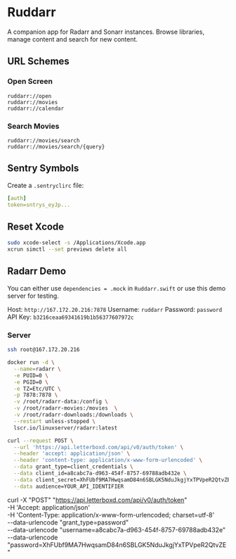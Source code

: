 # Ruddarr

A companion app for Radarr and Sonarr instances. Browse libraries, manage content and search for new content.

## URL Schemes

### Open Screen

```
ruddarr://open
ruddarr://movies
ruddarr://calendar
```

### Search Movies

```
ruddarr://movies/search
ruddarr://movies/search/{query}
```

## Sentry Symbols

Create a `.sentryclirc` file:

```yml
[auth]
token=sntrys_eyJp...
```

## Reset Xcode

```bash
sudo xcode-select -s /Applications/Xcode.app
xcrun simctl --set previews delete all
```

## Radarr Demo

You can either use `dependencies = .mock` in `Ruddarr.swift` or use this demo server for testing.

Host: `http://167.172.20.216:7878`
Username: `ruddarr`
Password: `password`
API Key: `b3216ceaa69341619b1b56377607972c`

### Server

```bash
ssh root@167.172.20.216

docker run -d \
  --name=radarr \
  -e PUID=0 \
  -e PGID=0 \
  -e TZ=Etc/UTC \
  -p 7878:7878 \
  -v /root/radarr-data:/config \
  -v /root/radarr-movies:/movies  \
  -v /root/radarr-downloads:/downloads \
  --restart unless-stopped \
  lscr.io/linuxserver/radarr:latest
```

```bash
curl --request POST \
  --url 'https://api.letterboxd.com/api/v0/auth/token' \
  --header 'accept: application/json' \
  --header 'content-type: application/x-www-form-urlencoded' \
  --data grant_type=client_credentials \
  --data client_id=a8cabc7a-d963-454f-8757-69788adb432e \
  --data client_secret=XhFUbf9MA7HwqsamD84n6SBLGK5NduJkgjYxTPVpeR2QtvZE \
  --data audience=YOUR_API_IDENTIFIER
```

curl -X "POST" "https://api.letterboxd.com/api/v0/auth/token" \
     -H 'Accept: application/json' \
     -H 'Content-Type: application/x-www-form-urlencoded; charset=utf-8' \
     --data-urlencode "grant_type=password" \
     --data-urlencode "username=a8cabc7a-d963-454f-8757-69788adb432e" \
     --data-urlencode "password=XhFUbf9MA7HwqsamD84n6SBLGK5NduJkgjYxTPVpeR2QtvZE"
